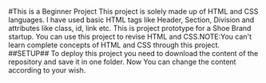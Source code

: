 #This is a Beginner Project
This project is solely made up of HTML and CSS languages.
I have used basic HTML tags like Header, Section, Division and attributes like class, id, link etc.
This is project prototype for a Shoe Brand startup.
You can use this project to revise HTML and CSS.NOTE:You can't learn complete concepts of HTML and CSS through this project.
##SETUP##
To deploy this project you need to download the content of the repository and save it in one folder.
Now You can change the content according to your wish.
